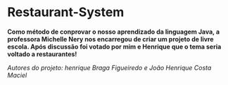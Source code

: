 # Restaurant-System

**Como método de conprovar o nosso aprendizado da linguagem Java, a professora Michelle Nery nos encarregou de criar um projeto de livre escola. Após discussão foi votado por mim e Henrique que o tema seria voltado a restaurantes!**


_Autores do projeto: henrique Braga Figueiredo e João Henrique Costa Maciel_
